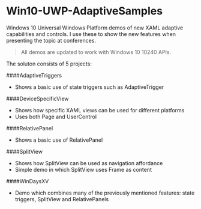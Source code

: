 # Win10-UWP-AdaptiveSamples
Windows 10 Universal Windows Platform demos of new XAML adaptive capabilities and controls.
I use these to show the new features when presenting the topic at conferences.

>All demos are updated to work with Windows 10 10240 APIs.

The soluton consists of 5 projects:

####AdaptiveTriggers

* Shows a basic use of state triggers such as AdaptiveTrigger

####DeviceSpecificView 

* Shows how specific XAML views can be used for different platforms
* Uses both Page and UserControl

####RelativePanel

* Shows a basic use of RelativePanel

####SplitView

* Shows how SplitView can be used as navigation affordance
* Simple demo in which SplitView uses Frame as content

####WinDaysXV

* Demo which combines many of the previously mentioned features: state triggers, SplitView and RelativePanels


